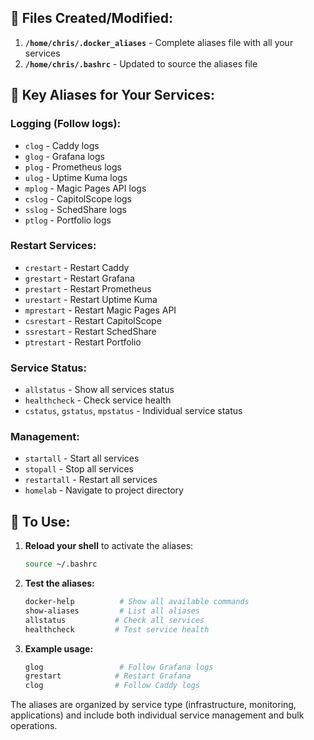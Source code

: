 ## 📁 Files Created/Modified:

1. **`/home/chris/.docker_aliases`** - Complete aliases file with all your services
2. **`/home/chris/.bashrc`** - Updated to source the aliases file

## 🚀 Key Aliases for Your Services:

### **Logging (Follow logs):**
- `clog` - Caddy logs
- `glog` - Grafana logs  
- `plog` - Prometheus logs
- `ulog` - Uptime Kuma logs
- `mplog` - Magic Pages API logs
- `cslog` - CapitolScope logs
- `sslog` - SchedShare logs
- `ptlog` - Portfolio logs

### **Restart Services:**
- `crestart` - Restart Caddy
- `grestart` - Restart Grafana
- `prestart` - Restart Prometheus
- `urestart` - Restart Uptime Kuma
- `mprestart` - Restart Magic Pages API
- `csrestart` - Restart CapitolScope
- `ssrestart` - Restart SchedShare
- `ptrestart` - Restart Portfolio

### **Service Status:**
- `allstatus` - Show all services status
- `healthcheck` - Check service health
- `cstatus`, `gstatus`, `mpstatus` - Individual service status

### **Management:**
- `startall` - Start all services
- `stopall` - Stop all services  
- `restartall` - Restart all services
- `homelab` - Navigate to project directory

## 🔧 To Use:

1. **Reload your shell** to activate the aliases:
   ```bash
   source ~/.bashrc
   ```

2. **Test the aliases:**
   ```bash
   docker-help          # Show all available commands
   show-aliases         # List all aliases
   allstatus           # Check all services
   healthcheck         # Test service health
   ```

3. **Example usage:**
   ```bash
   glog                 # Follow Grafana logs
   grestart            # Restart Grafana
   clog                # Follow Caddy logs
   ```

The aliases are organized by service type (infrastructure, monitoring, applications) and include both individual service management and bulk operations.